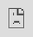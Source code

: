 Title: How to setup Django with React
Description: An opinionated guide on adding React to a Django project
Slug: django-react
Date: 2020-10-24 12:00
Category: Django

It's not too hard to get started with either Django or React. Both have great documentation and there are lots of tutorials online. 
The tricky part is getting them to work together. Many people start with a Django project and then decide that they want to "add React" to it.
How do you do that though? Popular React scaffolding tools like [Create React App](https://github.com/facebook/create-react-app) don't offer you a clear way to integrate with Django, leaving you to figure it out yourself. Even worse, there isn't just one way to set up a Django/React project. There are dozens of [possible methods](https://mattsegal.dev/django-spa-infrastructure.html), each with different pros and cons. Every time I create a new project using these tools I find the options overwhelming.

I think that most people should start with a setup that is as close to vanilla Django as possible: you take your existing Django app and sprinkle a little React on it to make the frontend more dynamic and interactive. For most cases, creating a completely seperate "single page app" frontend creates a lot of complexity and challenges without providing very much extra value for you or your users.

In this series of posts I will present an opinionated guide on how to setup and deploy a Django/React webapp. The focus will be on keeping things simple, incremental and understanding each step. I want you to be in a position to debug any problems yourself. At the end of each post, you should have a working project that you can use.

I'm going to assume that you know:

- the [basics of web development](https://developer.mozilla.org/en-US/docs/Learn/Getting_started_with_the_web) (HTML, CSS, JavaScript)
- the [basics of Django](https://docs.djangoproject.com/en/3.1/intro/tutorial01/) (views, templates, static files)
- the [basics of React](https://reactjs.org/tutorial/tutorial.html) (components, props, rendering)

I'm **not** going to assume that you know anything about Webpack, Babel, or any other JavaScript toolchain insanity.

## Example project

The example code for this guide is hosted on [this GitHub repo](https://github.com/MattSegal/django-react-guide). The code for each section is available as a Git branch:

-  [Starting point](https://github.com/MattSegal/django-react-guide/tree/part-1-initial-django)
-  [Adding Webpack](https://github.com/MattSegal/django-react-guide/tree/part-2-add-webpack)
-  [Adding Babel and React](https://github.com/MattSegal/django-react-guide/tree/part-3-add-babel-and-react)

Before you start the rest of the guide, I recommend setting up the example project by cloning the repo and following the instructions in the [README](https://github.com/MattSegal/django-react-guide/blob/part-1-initial-django/README.md):

```bash
git clone https://github.com/MattSegal/django-react-guide.git
```

<div class="loom-embed"><iframe src="https://www.loom.com/embed/d238b8eb58dd44c89af7a4e3dd0c42a1" frameborder="0" webkitallowfullscreen mozallowfullscreen allowfullscreen style="position: absolute; top: 0; left: 0; width: 100%; height: 100%;"></iframe></div>


## Django and static files

Before we dig into React, Babel and Webpack, I want to make sure that we have a common understanding around how static files work in Django:

![views and static files]({attach}/img/django-react/views-static.png)

The approach of this guide will be to re-use a lot of this existing setup. We will create an additional that system inserts our React app's JavaScript into a Django static files folder.

![views and static files plus mystery system]({attach}/img/django-react/views-static-mystery.png)

## Why can't we just write React in a single static file?

Why do we need to add a new system? Django is pretty complicated already. Can't we just write our React app in a single JavaScript file like you usually do when writing JavaScript for webpages? The answer is yes, you totally can! You can write a complete React app in a single HTML file:

```html
<html>
<body>
  <!-- React mount point -->
  <div id="app"></div>
  <!-- Download React library scripts -->
  <script crossorigin src="https://unpkg.com/react@16/umd/react.development.js"></script>
  <script crossorigin src="https://unpkg.com/react-dom@16/umd/react-dom.development.js"></script>
  <script>
    // Define the React app
    const App = () => {
      const [count, setCount] = React.useState(0)
      const onClick = () => setCount(c => c + 1)
      return React.createElement('div', null,
        React.createElement('h1', null, 'The count is ' + count),
        React.createElement('button', { onClick: onClick }, 'Count'),
      )
    }
    // Mount the app to the mount point.
    const root = document.getElementById('app')
    ReactDOM.render(React.createElement(App, null, null), root)
  </script>
</body>
</html>
```

Why don't we just do this? There are a few issues with this approach of writing React apps:

- We can't use [JSX](https://reactjs.org/docs/introducing-jsx.html) syntax in our JavaScript
- It's harder to break our JavaScript code up into modules
- It's harder to install/use external libraries


<div class="loom-embed"><iframe src="https://www.loom.com/embed/8f2c4c6448144246b25beed21a7b4712" frameborder="0" webkitallowfullscreen mozallowfullscreen allowfullscreen style="position: absolute; top: 0; left: 0; width: 100%; height: 100%;"></iframe></div>


## Webpack

The example code for this section [starts here](https://github.com/MattSegal/django-react-guide/tree/part-1-initial-django) and [ends here](https://github.com/MattSegal/django-react-guide/tree/part-2-add-webpack).

We need a tool that helps us use JSX, and it would be nice to also have a "module bundling system" which lets us install 3rd party libraries and split our JavaScript code up into lots of little files. For this purpose, we're going to use [Webpack](https://webpack.js.org/). Webpack is going to take our code, plus any 3rd party libraries that we want to install and combine them into a single JS file.

![webpack]({attach}/img/django-react/webpack.png)

In this step we will just to create a minimal working Webpack setup. We're not goint try to use React yet. By the end of this section, we won't have added any new JavaScript features, but Webpack will be working.

To use Webpack you need to first install [NodeJS](https://nodejs.org/en/) so that you can run JavaScript outside of your web browser. You need to be able to run `node` and `npm` (the Node Package Manager) before you can continue.

First, go into the example project and create a new folder called `frontend`.
We'll start by just copying over the existing JavaScript that is used by the Django app in [main.js](https://github.com/MattSegal/django-react-guide/blob/part-1-initial-django/backend/todos/static/todos/main.js). We're going to copy this into a "source code" folder at `frontend/src/index.js`.

```javascript
// frontend/src/index.js
const btn = document.getElementById('click')
btn.addEventListener('click', () => alert('You clicked the button!'))
```

Inside of the `frontend` folder, install Webpack using `npm` as follows:

```bash
npm init --yes
npm install webpack webpack-cli
```

Now is a good time to update your `.gitignore` file to exclude `node_modules`. Next, we need to add a file that tells Webpack what to do, which is called `webpack.config.js`

```javascript
// frontend/webpack.config.js
const path = require('path')
const webpack = require('webpack')
module.exports = {
  // Where Webpack looks to load your JavaScript
  entry: {
    main: path.resolve(__dirname, 'src/index.js'),
  },
  mode: 'development',
  // Where Webpack spits out the results (the myapp static folder)
  output: {
    path: path.resolve(__dirname, '../backend/myapp/static/myapp/'),
    filename: '[name].js',
  },
  plugins: [
    // Don't output new files if there is an error
    new webpack.NoEmitOnErrorsPlugin(),
  ],
  // Where find modules that can be imported (eg. React) 
  resolve: {
    extensions: ['*', '.js', '.jsx'],
    modules: [
        path.resolve(__dirname, 'src'),
        path.resolve(__dirname, 'node_modules'),
    ],
  },
}
```

Finally let's make it easy to run Webpack by including an entry in the "scripts" section of our `package.json` file:

```javascript
// frontend/package.json
{
  // ...
  "scripts": {
    "dev": "webpack --watch --config webpack.config.js"
  },
  // ...
}
```

The `--watch` flag is particularly useful: it makes Webpack re-run automatically on file change. Now we can run Webpack using `npm`:

```bash
npm run dev
```

You will now see that the contents of your `main.js` file has been replaced with a crazy looking `eval` statement. If you check your Django app at `http://localhost:8000` you'll see that the JavaScript on the page still works, but it's now using the Webpack build output at `http://localhost:8000/static/myapp/main.js`  

```javascript
// backend/myapp/static/myapp/main.js
eval("const btn = document.getElementById('click')\nbtn.addEventListener('click', () => alert('You clicked the button!'))\n\n\n//# sourceURL=webpack://frontend/./src/index.js?");
```

This file is the Webpack build output. Webpack has taken our source file (`index.js`) and transformed it into an output file (`main.js`): 

![webpack minimal]({attach}/img/django-react/webpack-minimal.png)

So now we have Webpack working. It's not doing anything particularly useful or interesting yet, but all the plumbing has been set up.

<div class="loom-embed"><iframe src="https://www.loom.com/embed/b3dd1325841646a491728c1478a173d3" frameborder="0" webkitallowfullscreen mozallowfullscreen allowfullscreen style="position: absolute; top: 0; left: 0; width: 100%; height: 100%;"></iframe></div>


## Source code vs. build outputs

It's a common newbie mistake to add Webpack build outputs like `main.js` to source control. It's a mistake because source control is for "source code", not "build artifacts". A build artifact is a file created by a build or compliation process. The reason you don't add build artifacts is because they're redundant: they are fully defined by the source code, so adding them just bloats the repo without adding any extra information. Even worse, having a mismatch between source code and build artifacts can create nasty errors that are hard to find. Some examples of build artifacts:

- Python bytecode (.pyc) file,s which are built from .py files by the Python interpeter
- .NET bytecode (.dll) files, built from compiling C# code
- Executable (.exe) files, build from compiling C code

None of these things should go in source control unless there's a special reason to keep them. In general they should be kept out of Git using the `.gitignore` file.

My approach for this project is to create a special Webpack-only folder in Django's static file called "build", which is ignored by Git.
To achieve this, you need to update your `webpack.config.js` file:

```javascript
// frontend/webpack.config.js
// ...
module.exports = {
  // ...
  output: {
      path: path.resolve(__dirname, '../backend/myapp/static/myapp/build/'),
      filename: '[name].js',
  },
  // ...
}
```

You will need to restart Webpack for these changes to take effect. Then you can add `build/` to your `.gitignore` file.
Finally, you will need to update the static file link in your Django template:

```html
{% raw %}
<!-- backend/myapp/templates/myapp/index.html -->
<script src="{% static 'myapp/build/main.js' %}"></script>
{% endraw %}
```

<div class="loom-embed"><iframe src="https://www.loom.com/embed/86893cc2f3c14a41ab347bc912678ec9" frameborder="0" webkitallowfullscreen mozallowfullscreen allowfullscreen style="position: absolute; top: 0; left: 0; width: 100%; height: 100%;"></iframe></div>

## Adding React

The example code for this section [starts here](https://github.com/MattSegal/django-react-guide/tree/part-2-add-webpack) and [ends here](https://github.com/MattSegal/django-react-guide/tree/part-3-add-babel-and-react).

Now that Webpack is working, we can add React. Let's start by installing React in our `frontend` folder:

```bash
npm install react react-dom
```

Now we can use React in our JavaScript source code. Let's re-use the small counter app I created earlier:

```jsx
// frontend/src/index.js
import React from 'react'
import ReactDOM from 'react-dom'

// Define the React app
const App = () => {
  const [count, setCount] = React.useState(0)
  const onClick = () => setCount(c => c + 1)
  return React.createElement('div', null,
    React.createElement('h1', null, 'The count is ' + count),
    React.createElement('button', { onClick: onClick }, 'Count'),
  )
}
// Mount the app to the mount point.
const root = document.getElementById('app')
ReactDOM.render(React.createElement(App, null, null), root)
```

Now if you go to `http://localhost:8000/` you should see a simple counter. If you inspect the contents of `main.js` at `http://localhost:8000/static/myapp/build/main.js`, you'll see that there is a *lot* more stuff included in the file. This is because Webpack has bundled up our code plus the development versions of React and ReactDOM into a single file:


![webpack]({attach}/img/django-react/webpack.png)

<div class="loom-embed"><iframe src="https://www.loom.com/embed/76bf5c576ff148aea4e0d332507ec381" frameborder="0" webkitallowfullscreen mozallowfullscreen allowfullscreen style="position: absolute; top: 0; left: 0; width: 100%; height: 100%;"></iframe></div>

{% from 'mail.html' import mailchimp %}
{{ mailchimp("Get alerted when I publish new blog posts", "Enter your email address", "Subscribe") }}

## Adding Babel

Next we need at tool that lets us write JSX. We want to be able to write our React components like this:

```jsx
const App = () => {
  const [count, setCount] = React.useState(0)
  const onClick = () => setCount(c => c + 1)
  return (
    <div>
      <h1>The count is {count}</h1>
      <button onClick={onClick}>Count</button>
    </div>
  )
}
```

and then some magic tool transforms it into regular JavaScript, like this:

```jsx
const App = () => {
  const [count, setCount] = React.useState(0)
  const onClick = () => setCount(c => c + 1)
  return React.createElement('div', null,
    React.createElement('h1', null, 'The count is ' + count),
    React.createElement('button', { onClick: onClick }, 'Count'),
  )
}
```

That magic tool is [Babel](https://babeljs.io/), a JavaScript compiler that can transform JSX into standard JavaScript.
Babel can use [plugins](https://babeljs.io/docs/en/plugins), which apply custom transforms to your source code.
It also offers [presets](https://babeljs.io/docs/en/presets), which are groups of plugins that work well together to achieve a goal.

Now we're going to install a whole bunch of Babel stuff with `npm`:

```bash
npm install --save-dev babel-loader @babel/core @babel/preset-react
```

What the hell is all of this? Let me break it down for you:

- **[@babel/core](https://babeljs.io/docs/en/babel-core)**: The main Babel compiler library
- **[@babel/preset-react](https://babeljs.io/docs/en/babel-preset-react)**: A collection of React plugins: tranforms JSX to regular JavaScript
- **[babel-loader](https://github.com/babel/babel-loader)**: Allows Webpack to use Babel

These are not the only Babel plugins that I like to use, but I didn't want to add too many new things at once.
In addition to installing the plugins/presets, we need to tell Babel to use them, which we do with a config file called `.babelrc`.

```javascript
// frontend/.babelrc
{
    "presets": ["@babel/preset-react"]
}
```

Next, we need to tell Webpack to use our new Babel compiler for all our JavaScript files:

```javascript
// frontend/webpack.config.js
// ...
module.exports = {
  // ...
	// Add a rule so Webpack reads JS with Babel
	module: { rules: [
    {
      test: /\.js$/,
      exclude: /node_modules/,
      use: ['babel-loader'],
    },
  ]},
  // ...
```

Essentially, this config change tells Webpack: "for any file ending with `.js`, use `babel-loader` on that file, expect for anything in `node_modules`".
Finally, we can now use JSX in our React app:

```jsx
// frontend/src/index.js
import React from 'react'
import ReactDOM from 'react-dom'

// Define the React app
const App = () => {
  const [count, setCount] = React.useState(0)
  const onClick = () => setCount(c => c + 1)
  return (
    <div>
      <h1>The count is {count}</h1>
      <button onClick={onClick}>Count</button>
    </div>
  )
}
// Mount the app to the mount point.
const root = document.getElementById('app')
ReactDOM.render(<App />, root)
```

You will need to restart Webpack for the config changes to be loaded. After that, you should be able to visit `http://localhost:8000/` and view your counter app, now working with JSX.


<div class="loom-embed"><iframe src="https://www.loom.com/embed/18e5b20ee31344b588aa17dd902344ce" frameborder="0" webkitallowfullscreen mozallowfullscreen allowfullscreen style="position: absolute; top: 0; left: 0; width: 100%; height: 100%;"></iframe></div>


## Deployment

I won't cover deployment in detail in this post, because it's long enough already, but in short, you can now deploy your Django/React app as follows:

- Install JavaScript dependencies with `npm`
- Run Webpack to create build artifacts in your Django static files
- Deploy Django how you normally would

There a few things that it would be good to change before deploying, like not using "development" mode in Webpack, but this workflow should get you started for now.
If you have never deployed a Django app before, I've written an [introductory guide](https://mattsegal.dev/simple-django-deployment.html) on that as well, which uses the same incremental, explanation-heavy style as this guide.

## Next steps

There is a **lot** of stuff I didn't cover in this guide, which I'd like to write about in the future. Here are some things that I didn't cover, which are important or useful when building a React/Django app:

- Hot reloading
- Deployment
- Passing requests/data between Django and React
- Modular CSS / SCSS / styled components
- Routing and code-splitting
- Authentication
